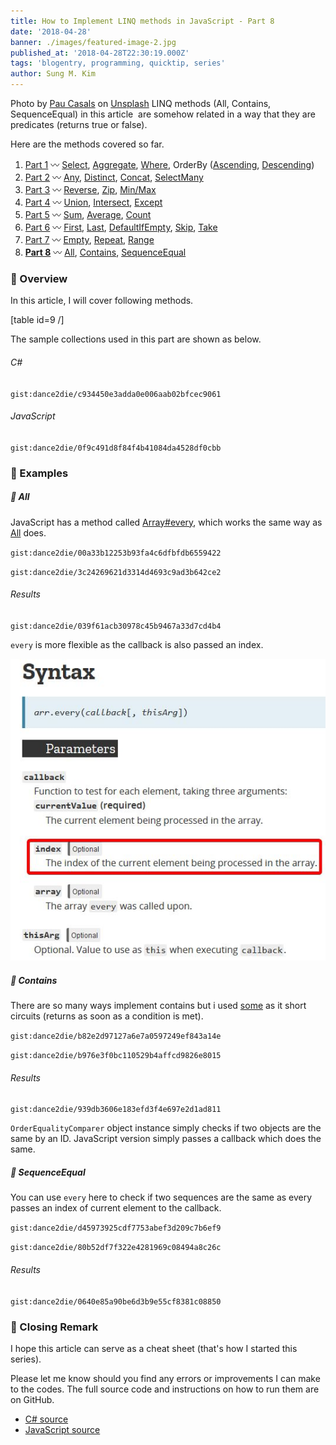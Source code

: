 ```yaml
---
title: How to Implement LINQ methods in JavaScript - Part 8
date: '2018-04-28'
banner: ./images/featured-image-2.jpg
published_at: '2018-04-28T22:30:19.000Z'
tags: 'blogentry, programming, quicktip, series'
author: Sung M. Kim
---
```


Photo by [Pau Casals](https://unsplash.com/photos/kU-WKSyTcp4?utm_source=unsplash&utm_medium=referral&utm_content=creditCopyText) on [Unsplash](https://unsplash.com/?utm_source=unsplash&utm_medium=referral&utm_content=creditCopyText) LINQ methods (All, Contains, SequenceEqual) in this article  are somehow related in a way that they are predicates (returns true or false).

Here are the methods covered so far.

1. [Part 1](https://www.slightedgecoder.com/2018/02/24/approximate-equivalent-linq-methods-javascript/) 〰️ [Select](https://www.slightedgecoder.com/2018/02/24/approximate-equivalent-linq-methods-javascript/#select), [Aggregate](https://www.slightedgemate-equivalent-linq-methods-javascript/#aggregate), [Where](https://www.slightedgecoder.com/2018/02/24/approximate-equivalent-linq-methods-javascript/#where), OrderBy ([Ascending](https://www.slightedgecoder.com/2018/02/24/approximate-equivalent-linq-methods-javascript/#orderByAscending), [Descending](https://www.slightedgecoder.com/2018/02/24/approximate-equivalent-linq-methods-javascript/#orderByDescending))
2. [Part 2](https://www.slightedgecoder.com/2018/03/03/approximate-equivalent-linq-methods-javascript-part-2/) 〰️ [Any](https://www.slightedgecoder.com/2018/03/03/approximate-equivalent-linq-methods-javascript-part-2/#any), [Distinct](https://www.slightedgecoder.com/2018/03/03/approximate-equivalent-linq-methods-javascript-part-2/#distinct), [Concat](https://www.slightedgecoder.com/2018/03/03/approximate-equivalent-linq-methods-javascript-part-2/#concat), [SelectMany](https://www.slightedgecoder.com/2018/03/03/approximate-equivalent-linq-methods-javascript-part-2/#selectmany)
3. [Part 3](https://www.slightedgecoder.com/2018/03/10/an-approximate-equivalent-of-linq-methods-in-javascript-part-3/) 〰️ [Reverse](https://www.slightedgecoder.com/2018/03/10/an-approximate-equivalent-of-linq-methods-in-javascript-part-3/#reverse), [Zip](https://www.slightedgecoder.com/2018/03/10/an-approximate-equivalent-of-linq-methods-in-javascript-part-3/#zip), [Min/Max](https://www.slightedgecoder.com/2018/03/10/an-approximate-equivalent-of-linq-methods-in-javascript-part-3/#minmax)
4. [Part 4](https://www.slightedgecoder.com/2018/03/21/an-approximate-equivalent-of-linq-methods-in-javascript-part-4/) 〰️ [Union](https://www.slightedgecoder.com/2018/03/21/an-approximate-equivalent-of-linq-methods-in-javascript-part-4/#union), [Intersect](https://www.slightedgecoder.com/2018/03/21/an-approximate-equivalent-of-linq-methods-in-javascript-part-4/#intersect), [Except](https://www.slightedgecoder.com/2018/03/21/an-approximate-equivalent-of-linq-methods-in-javascript-part-4/#except)
5. [Part 5](https://www.slightedgecoder.com/2018/03/31/an-approximate-equivalent-of-linq-methods-in-javascript-part-5/) 〰️ [Sum](https://www.slightedgecoder.com/2018/03/31/an-approximate-equivalent-of-linq-methods-in-javascript-part-5/#sum), [Average](https://www.slightedgecoder.com/2018/03/31/an-approximate-equivalent-of-linq-methods-in-javascript-part-5/#average), [Count](https://www.slightedgecoder.com/2018/03/31/an-approximate-equivalent-of-linq-methods-in-javascript-part-5/#count)
6. [Part 6](https://www.slightedgecoder.com/2018/04/14/an-approximate-equivalent-of-linq-methods-in-javascript-part-6/) 〰️ [First](https://www.slightedgecoder.com/2018/04/14/an-approximate-equivalent-of-linq-methods-in-javascript-part-6/#first), [Last](https://www.slightedgecoder.com/2018/04/14/an-approximate-equivalent-of-linq-methods-in-javascript-part-6/#last), [DefaultIfEmpty](https://www.slightedgecoder.com/2018/04/14/an-approximate-equivalent-of-linq-methods-in-javascript-part-6/#defaultIfEmpty), [Skip](https://www.slightedgecoder.com/2018/04/14/an-approximate-equivalent-of-linq-methods-in-javascript-part-6/#skip), [Take](https://www.slightedgecoder.com/2018/04/14/an-approximate-equivalent-of-linq-methods-in-javascript-part-6/#take)
7. [Part 7](https://www.slightedgecoder.com/2018/04/21/an-approximate-equivalent-of-linq-methods-in-javascript-part-7/) 〰️ [Empty](https://www.slightedgecoder.com/2018/04/21/an-approximate-equivalent-of-linq-methods-in-javascript-part-7#empty), [Repeat](https://www.slightedgecoder.com/2018/04/21/an-approximate-equivalent-of-linq-methods-in-javascript-part-7#repeat), [Range](https://www.slightedgecoder.com/2018/04/21/an-approximate-equivalent-of-linq-methods-in-javascript-part-7#range)
8. **[Part 8](https://www.slightedgecoder.com/2018/04/28/how-to-implement-linq-methods-in-javascript-part-8/)** 〰️ [All](#all), [Contains](#contains), [SequenceEqual](#sequenceEqual)

### 🔴 Overview

In this article, I will cover following methods.

\[table id=9 /\]

The sample collections used in this part are shown as below.

###### C#

`gist:dance2die/c934450e3adda0e006aab02bfcec9061`

###### JavaScript

`gist:dance2die/0f9c491d8f84f4b41084da4528df0cbb`

### 🔴 Examples

##### 🔸 All

JavaScript has a method called [Array#every](https://developer.mozilla.org/en-US/docs/Web/JavaScript/Reference/Global_Objects/Array/every), which works the same way as [All](https://msdn.microsoft.com/en-us/library/bb548541(v=vs.110).aspx) does.

`gist:dance2die/00a33b12253b93fa4c6dfbfdb6559422`

`gist:dance2die/3c24269621d3314d4693c9ad3b642ce2`

###### Results

`gist:dance2die/039f61acb30978c45b9467a33d7cd4b4`

`every` is more flexible as the callback is also passed an index.

![array#every syntax](./images/arrayevery-syntax.jpg)

##### 🔸 Contains

There are so many ways implement contains but i used [some](https://developer.mozilla.org/en-US/docs/Web/JavaScript/Reference/Global_Objects/Array/some) as it short circuits (returns as soon as a condition is met).

`gist:dance2die/b82e2d97127a6e7a0597249ef843a14e`

`gist:dance2die/b976e3f0bc110529b4affcd9826e8015`

###### Results

`gist:dance2die/939db3606e183efd3f4e697e2d1ad811`

`OrderEqualityComparer` object instance simply checks if two objects are the same by an ID. JavaScript version simply passes a callback which does the same.

##### 🔸 SequenceEqual

You can use `every` here to check if two sequences are the same as every passes an index of current element to the callback.

`gist:dance2die/d45973925cdf7753abef3d209c7b6ef9`

`gist:dance2die/80b52df7f322e4281969c08494a8c26c`

###### Results

`gist:dance2die/0640e85a90be6d3b9e55cf8381c08850`

### 🔴 Closing Remark

I hope this article can serve as a cheat sheet (that's how I started this series).

Please let me know should you find any errors or improvements I can make to the codes. The full source code and instructions on how to run them are on GitHub.

- [C# source](https://github.com/dance2die/blog.LinqAndJavascript.CSharpDemo)
- [JavaScript source](https://github.com/dance2die/blog.LinqAndJavascript.JavascriptDemo)

